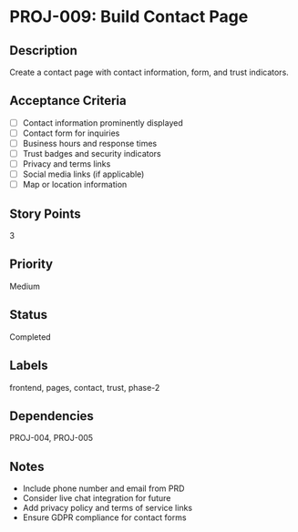# PROJ-009: Build Contact Page

## Description

Create a contact page with contact information, form, and trust indicators.

## Acceptance Criteria

- [ ] Contact information prominently displayed
- [ ] Contact form for inquiries
- [ ] Business hours and response times
- [ ] Trust badges and security indicators
- [ ] Privacy and terms links
- [ ] Social media links (if applicable)
- [ ] Map or location information

## Story Points

3

## Priority

Medium

## Status

Completed

## Labels

frontend, pages, contact, trust, phase-2

## Dependencies

PROJ-004, PROJ-005

## Notes

- Include phone number and email from PRD
- Consider live chat integration for future
- Add privacy policy and terms of service links
- Ensure GDPR compliance for contact forms
